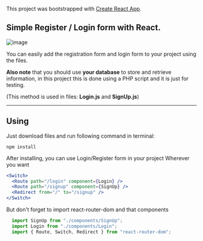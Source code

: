 
This project was bootstrapped with [Create React App](https://github.com/facebook/create-react-app).

## Simple Register / Login form with React.

![image](https://user-images.githubusercontent.com/90097342/133791379-0eac94b7-2731-4d8d-b99e-c705939a4725.png)

You can easily add the registration form and login form to your project using the files.

**Also note** that you should use **your database** to store and retrieve information, in this project this is done using a PHP script and it is just for testing.

(This method is used in files: **Login.js** and **SignUp.js**)


----------------------------

## Using

Just download files and run following command in terminal:

```
npm install
``` 

After installing, you can use Login/Register form in your project Wherever you want

```jsx
<Switch>
  <Route path="/login" component={Login} />
  <Route path="/signup" component={SignUp} />
  <Redirect from="/" to="/signup" />
</Switch>
```
But don't forget to import react-router-dom and that components

```jsx
  import SignUp from "./components/SignUp";
  import Login from "./components/Login";
  import { Route, Switch, Redirect } from "react-router-dom";
```


